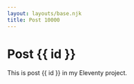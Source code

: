 ```yaml
---
layout: layouts/base.njk
title: Post 10000
---
```


# Post {{ id }}

This is post {{ id }} in my Eleventy project.

